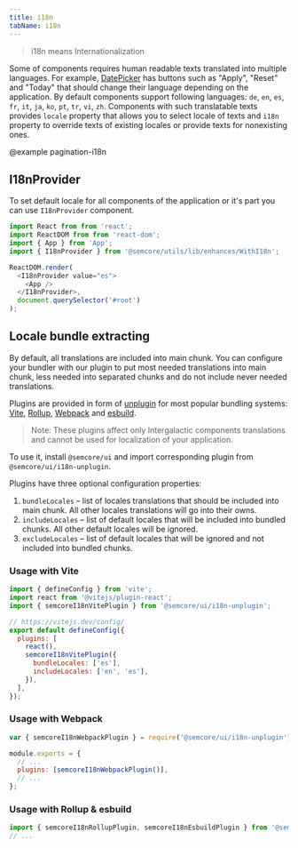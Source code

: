 ```yaml
---
title: i18n
tabName: i18n
---
```


> i18n means Internationalization

Some of components requires human readable texts translated into multiple languages. For example, [DatePicker](/components/date-picker/) has buttons such as "Apply", "Reset" and "Today" that should change their language depending on the application. By default components support following languages: `de`, `en`, `es`, `fr`, `it`, `ja`, `ko`, `pt`, `tr`, `vi`, `zh`. Components with such translatable texts provides `locale` property that allows you to select locale of texts and `i18n` property to override texts of existing locales or provide texts for nonexisting ones.

@example pagination-i18n

## I18nProvider

To set default locale for all components of the application or it's part you can use `I18nProvider` component.

```js
import React from from 'react';
import ReactDOM from from 'react-dom';
import { App } from 'App';
import { I18nProvider } from '@semcore/utils/lib/enhances/WithI18n';

ReactDOM.render(
  <I18nProvider value="es">
    <App />
  </I18nProvider>,
  document.querySelector('#root')
);
```

## Locale bundle extracting

By default, all translations are included into main chunk. You can configure your bundler with our plugin to put most needed translations into main chunk, less needed into separated chunks and do not include never needed translations.

Plugins are provided in form of [unplugin](https://github.com/unjs/unplugin) for most popular bundling systems: [Vite](https://vitejs.dev/), [Rollup](https://rollupjs.org/guide/en/), [Webpack](https://webpack.js.org/) and [esbuild](https://esbuild.github.io/).

> Note: These plugins affect only Intergalactic components translations and cannot be used for localization of your application.

To use it, install `@semcore/ui` and import corresponding plugin from `@semcore/ui/i18n-unplugin`.

Plugins have three optional configuration properties:

1. `bundleLocales` – list of locales translations that should be included into main chunk. All other locales translations will go into their owns.
2. `includeLocales` – list of default locales that will be included into bundled chunks. All other default locales will be ignored.
3. `excludeLocales` – list of default locales that will be ignored and not included into bundled chunks.

### Usage with Vite

```js
import { defineConfig } from 'vite';
import react from '@vitejs/plugin-react';
import { semcoreI18nVitePlugin } from '@semcore/ui/i18n-unplugin';

// https://vitejs.dev/config/
export default defineConfig({
  plugins: [
    react(),
    semcoreI18nVitePlugin({
      bundleLocales: ['es'],
      includeLocales: ['en', 'es'],
    }),
  ],
});
```

### Usage with Webpack

```js
var { semcoreI18nWebpackPlugin } = require('@semcore/ui/i18n-unplugin');

module.exports = {
  // ...
  plugins: [semcoreI18nWebpackPlugin()],
  // ...
};
```

### Usage with Rollup & esbuild

```js
import { semcoreI18nRollupPlugin, semcoreI18nEsbuildPlugin } from '@semcore/ui/i18n-unplugin';
// ...
```
